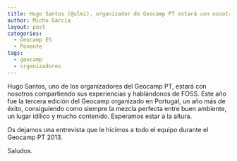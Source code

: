 ```yaml
---
title: Hugo Santos (@ulmi), organizador de Geocamp PT estará con nosotros
author: Micho Garcia
layout: post
categories:
  - Geocamp ES
  - Ponente
tags:
  - geocamp
  - organizadores
---
```

Hugo Santos, uno de los organizadores del Geocamp PT, estará con nosotros compartiendo sus experiencias y hablándonos de FOSS. Este año fue la tercera edición del Geocamp organizado en Portugal, un año más de éxito, consiguiendo como siempre la mezcla perfecta entre buen ambiente, un lugar idílico y mucho contenido. Esperamos estar a la altura.

Os dejamos una entrevista que le hicimos a todo el equipo durante el Geocamp PT 2013.

Saludos.

